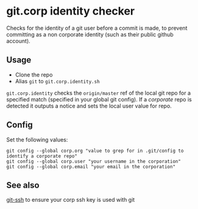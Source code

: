 # git.corp identity checker

Checks for the identity of a git user before a commit is made, to prevent
committing as a non corporate identity (such as their public github account).

## Usage

- Clone the repo
- Alias `git` to `git.corp.identity.sh`

`git.corp.identity` checks the `origin/master` ref of the local git repo for a
specified match (specified in your global git config). If a *corporate* repo is detected
it outputs a notice and sets the local user value for repo.

## Config

Set the following values:

    git config --global corp.org "value to grep for in .git/config to identify a corporate repo"
    git config --global corp.user "your username in the corporation"
    git config --global corp.email "your email in the corporation"

## See also

[git-ssh](https://github.com/diffsky/git-ssh) to ensure your corp ssh key is used with git